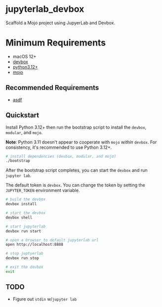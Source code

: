 # jupyterlab_devbox

Scaffold a Mojo project using JupyerLab and Devbox.

# Minimum Requirements

* macOS 12+
* [devbox](https://www.jetify.com/devbox/docs/quickstart/)
* [python3.12+](https://www.python.org/downloads/)
* [mojo](https://docs.modular.com/mojo/manual/get-started/)

## Recommended Requirements

* [asdf](https://asdf-vm.com/#/core-manage-asdf-vm)

## Quickstart

Install Python 3.12+ then run the bootstrap script to install the `devbox`, `modular`, and `mojo`.

**Note**: Python 3.11 doesn't appear to cooperate with `mojo` _within_ `devbox`. For consistency, it's recommended to use Python 3.12+.

```bash
# install dependencies (devbox, modular, and mojo)
./bootstrap
```

After the bootstrap script completes, you can start the `devbox` and run `jupyter lab`.

The default token is `devbox`. You can change the token by setting the `JUPYTER_TOKEN` environment variable.

```bash
# build the devbox
devbox install

# start the devbox
devbox shell

# start jupyterlab
devbox run start

# open a browser to default jupyterlab url
open http://localhost:8888

# stop juptyerlab
devbox run stop

# exit the devbox
exit
```

## TODO

* Figure out `stdin` w/`jupyter lab`
